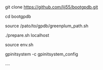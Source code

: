 git clone https://github.com/lij55/bootgpdb.git

cd bootgpdb

source /pato/to/gpdb/greenplum_path.sh

./prepare.sh localhost

source env.sh 

gpinitsystem -c gpinitsystem_config


....
